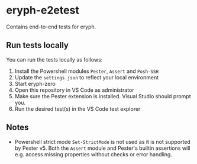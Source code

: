 # eryph-e2etest
Contains end-to-end tests for eryph.

## Run tests locally
You can run the tests locally as follows:
1. Install the Powershell modules `Pester`, `Assert` and `Posh-SSH`
2. Update the `settings.json` to reflect your local environment
3. Start eryph-zero
4. Open this repository in VS Code as administrator
5. Make sure the Pester extension is installed. Visual Studio should prompt you.
6. Run the desired test(s) in the VS Code test explorer

## Notes
- Powershell strict mode `Set-StrictMode` is not used as it is not supported
  by Pester v5. Both the `Assert` module and Pester's builtin assertions will
  e.g. access missing properties without checks or error handling.
